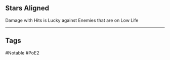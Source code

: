## Stars Aligned
Damage with Hits is Lucky against Enemies that are on Low Life

---
## Tags
#Notable
#PoE2
